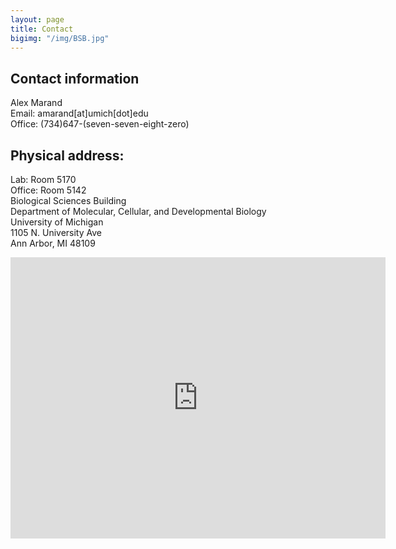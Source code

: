 ```yaml
---
layout: page
title: Contact
bigimg: "/img/BSB.jpg"
---
```


## Contact information
Alex Marand\
Email: amarand[at]umich[dot]edu\
Office: (734)647-(seven-seven-eight-zero)

## Physical address:
Lab: Room 5170 \
Office: Room 5142 \
Biological Sciences Building\
Department of Molecular, Cellular, and Developmental Biology\
University of Michigan\
1105 N. University Ave\
Ann Arbor, MI 48109

<iframe src="https://www.google.com/maps/embed?pb=!1m18!1m12!1m3!1d2951.98380580054!2d-83.73671634853066!3d42.27886904811469!2m3!1f0!2f0!3f0!3m2!1i1024!2i768!4f13.1!3m3!1m2!1s0x883cae43c58d85ef%3A0x4f9a4c5bd7ab75ed!2sBiological%20Sciences%20Building!5e0!3m2!1sen!2sus!4v1673886816147!5m2!1sen!2sus" width="600" height="450" style="border:0;" allowfullscreen="" loading="lazy" referrerpolicy="no-referrer-when-downgrade"></iframe>
